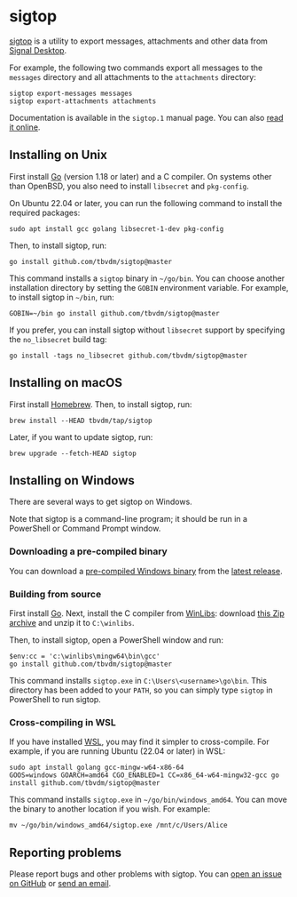 # sigtop

[sigtop][1] is a utility to export messages, attachments and other data from
[Signal Desktop][2].

For example, the following two commands export all messages to the `messages`
directory and all attachments to the `attachments` directory:

	sigtop export-messages messages
	sigtop export-attachments attachments

Documentation is available in the `sigtop.1` manual page. You can also [read it
online][3].

## Installing on Unix

First install [Go][4] (version 1.18 or later) and a C compiler. On systems
other than OpenBSD, you also need to install `libsecret` and `pkg-config`.

On Ubuntu 22.04 or later, you can run the following command to install the
required packages:

	sudo apt install gcc golang libsecret-1-dev pkg-config

Then, to install sigtop, run:

	go install github.com/tbvdm/sigtop@master

This command installs a `sigtop` binary in `~/go/bin`. You can choose another
installation directory by setting the `GOBIN` environment variable. For
example, to install sigtop in `~/bin`, run:

	GOBIN=~/bin go install github.com/tbvdm/sigtop@master

If you prefer, you can install sigtop without `libsecret` support by specifying
the `no_libsecret` build tag:

	go install -tags no_libsecret github.com/tbvdm/sigtop@master

## Installing on macOS

First install [Homebrew][5]. Then, to install sigtop, run:

	brew install --HEAD tbvdm/tap/sigtop

Later, if you want to update sigtop, run:

	brew upgrade --fetch-HEAD sigtop

## Installing on Windows

There are several ways to get sigtop on Windows.

Note that sigtop is a command-line program; it should be run in a PowerShell or
Command Prompt window.

### Downloading a pre-compiled binary

You can download a [pre-compiled Windows binary][6] from the [latest
release][7].

### Building from source

First install [Go][4]. Next, install the C compiler from [WinLibs][8]: download
[this Zip archive][9] and unzip it to `C:\winlibs`.

Then, to install sigtop, open a PowerShell window and run:

	$env:cc = 'c:\winlibs\mingw64\bin\gcc'
	go install github.com/tbvdm/sigtop@master

This command installs `sigtop.exe` in `C:\Users\<username>\go\bin`. This
directory has been added to your `PATH`, so you can simply type `sigtop` in
PowerShell to run sigtop.

### Cross-compiling in WSL

If you have installed [WSL][10], you may find it simpler to cross-compile. For
example, if you are running Ubuntu (22.04 or later) in WSL:

	sudo apt install golang gcc-mingw-w64-x86-64
	GOOS=windows GOARCH=amd64 CGO_ENABLED=1 CC=x86_64-w64-mingw32-gcc go install github.com/tbvdm/sigtop@master

This command installs `sigtop.exe` in `~/go/bin/windows_amd64`. You can move
the binary to another location if you wish. For example:

	mv ~/go/bin/windows_amd64/sigtop.exe /mnt/c/Users/Alice

## Reporting problems

Please report bugs and other problems with sigtop. You can [open an issue on
GitHub][11] or [send an email][12].

[1]: https://github.com/tbvdm/sigtop
[2]: https://github.com/signalapp/Signal-Desktop
[3]: https://www.kariliq.nl/man/sigtop.1.html
[4]: https://go.dev/
[5]: https://brew.sh/
[6]: https://github.com/tbvdm/sigtop/releases/latest/download/sigtop.exe
[7]: https://github.com/tbvdm/sigtop/releases/latest
[8]: https://winlibs.com/
[9]: https://github.com/brechtsanders/winlibs_mingw/releases/download/14.2.0posix-18.1.8-12.0.0-ucrt-r1/winlibs-x86_64-posix-seh-gcc-14.2.0-mingw-w64ucrt-12.0.0-r1.zip
[10]: https://learn.microsoft.com/windows/wsl/
[11]: https://github.com/tbvdm/sigtop/issues
[12]: https://www.kariliq.nl/contact.html
